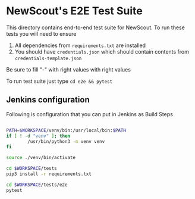# NewScout's E2E Test Suite

This directory contains end-to-end test suite for NewScout. To run these tests
you will need to ensure

1. All dependencies from `requirements.txt` are installed
1. You should have `credentials.json` which should contain contents from
   `credentials-template.json`

Be sure to fill "-" with right values with right values

To run test suite just type `cd e2e && pytest`

## Jenkins configuration

Following is configuration that you can put in Jenkins as Build Steps

```sh

PATH=$WORKSPACE/venv/bin:/usr/local/bin:$PATH
if [ ! -d "venv" ]; then
        /usr/bin/python3 -m venv venv
fi

source ./venv/bin/activate

cd $WORKSPACE/tests
pip3 install -r requirements.txt

cd $WORKSPACE/tests/e2e
pytest
```
